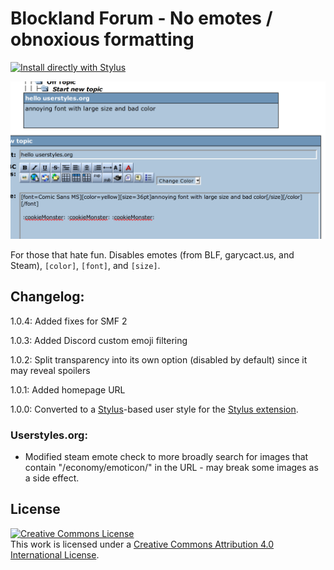 # Blockland Forum - No emotes / obnoxious formatting

[![Install directly with Stylus](https://img.shields.io/badge/Install%20directly%20with-Stylus-00adad.svg)](https://raw.githubusercontent.com/dargereldren/userstyles/master/Blockland%20Forum%20-%20No%20emotes%20or%20obnoxious%20formatting/blf-no-formatting.user.styl)

![With the style applied](64168_after.png)

For those that hate fun. Disables emotes (from BLF, garycact.us, and Steam), `[color]`, `[font]`, and `[size]`.

## Changelog:

1.0.4: Added fixes for SMF 2

1.0.3: Added Discord custom emoji filtering

1.0.2: Split transparency into its own option (disabled by default) since it may reveal spoilers

1.0.1: Added homepage URL

1.0.0: Converted to a [Stylus](http://stylus-lang.com/)-based user style for the [Stylus extension](http://add0n.com/stylus.html).

### Userstyles.org:

- Modified steam emote check to more broadly search for images that contain "/economy/emoticon/" in the URL - may break some images as a side effect.

## License

[![Creative Commons License](https://i.creativecommons.org/l/by/4.0/88x31.png)](http://creativecommons.org/licenses/by/4.0/)  
This work is licensed under a [Creative Commons Attribution 4.0 International License](http://creativecommons.org/licenses/by/4.0/).
